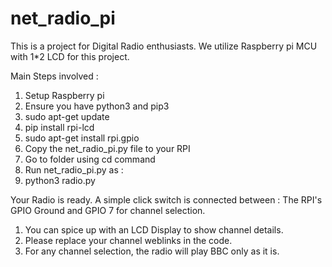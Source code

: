 # net_radio_pi
This is a project for Digital Radio enthusiasts. We utilize Raspberry pi MCU with 1*2 LCD for this project. 

Main Steps involved :
1. Setup Raspberry pi
2. Ensure you have python3 and pip3
3. sudo apt-get update
4. pip install rpi-lcd
5. sudo apt-get install rpi.gpio
6. Copy the net_radio_pi.py file to your RPI 
7. Go to folder using cd command
8. Run net_radio_pi.py as :
9. python3 radio.py

Your Radio is ready.
A simple click switch is connected between :
The RPI's GPIO Ground and GPIO 7 for channel selection. 

1. You can spice up with an LCD Display to show channel details.
2. Please replace your channel weblinks in the code. 
3. For any channel selection, the radio will play BBC only as it is.
